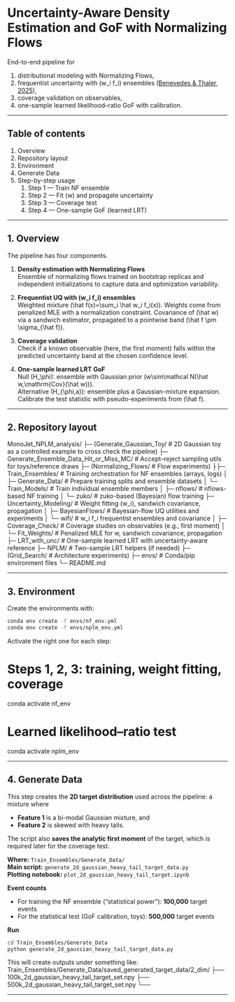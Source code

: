 # Uncertainty-Aware Density Estimation and GoF with Normalizing Flows

End-to-end pipeline for
1) distributional modeling with Normalizing Flows,
2) frequentist uncertainty with \(w_i f_i\) ensembles
   ([Benevedes & Thaler, 2025](https://arxiv.org/abs/2506.00113)),
3) coverage validation on observables,
4) one-sample learned likelihood–ratio GoF with calibration.

---

## Table of contents

1. Overview
2. Repository layout
3. Environment
4. Generate Data
5. Step-by-step usage
   1. Step 1 — Train NF ensemble
   2. Step 2 — Fit \(w\) and propagate uncertainty
   3. Step 3 — Coverage test
   4. Step 4 — One-sample GoF (learned LRT)

---

## 1. Overview

The pipeline has four components.

1. **Density estimation with Normalizing Flows**  
   Ensemble of normalizing flows trained on bootstrap replicas and independent initializations to capture data and optimization variability.

2. **Frequentist UQ with \(w_i f_i\) ensembles**  
   Weighted mixture \(\hat f(x)=\sum_i \hat w_i f_i(x)\). Weights come from penalized MLE with a normalization constraint. Covariance of \(\hat w\) via a sandwich estimator, propagated to a pointwise band \(\hat f \pm \sigma_{\hat f}\).

3. **Coverage validation**  
   Check if a known observable (here, the first moment) falls within the predicted uncertainty band at the chosen confidence level.

4. **One-sample learned LRT GoF**  
   Null \(H_\phi\): ensemble with Gaussian prior \(w\sim\mathcal N(\hat w,\mathrm{Cov}(\hat w))\).  
   Alternative \(H_{\phi,a}\): ensemble plus a Gaussian-mixture expansion.  
   Calibrate the test statistic with pseudo-experiments from \(\hat f\).

---

## 2. Repository layout
MonoJet_NPLM_analysis/
├─ (Generate_Gaussian_Toy/ # 2D Gaussian toy as a controlled example to cross check the pipeline)
├─ Generate_Ensemble_Data_Hit_or_Miss_MC/ # Accept–reject sampling utils for toys/reference draws
├─ (Normalizing_Flows/ # Flow experiments)
├├─ Train_Ensembles/ # Training orchestration for NF ensembles (arrays, logs)
│ ├─ Generate_Data/ # Prepare training splits and ensemble datasets
│ └─ Train_Models/ # Train individual ensemble members
│ ├─ nflows/ # nflows-based NF training
│ └─ zuko/ # zuko-based (Bayesian) flow training
├─ Uncertainty_Modeling/ # Weight fitting (w_i), sandwich covariance, propagation
│ ├─ BayesianFlows/ # Bayesian-flow UQ utilities and experiments
│ └─ wifi/ # w_i f_i frequentist ensembles and covariance
│ ├─ Coverage_Check/ # Coverage studies on observables (e.g., first moment)
│ └─ Fit_Weights/ # Penalized MLE for w, sandwich covariance, propagation
├─ LRT_with_unc/ # One-sample learned LRT with uncertainty-aware reference
├─ NPLM/ # Two-sample LRT helpers (if needed)
├─ (Grid_Search/ # Architecture experiments)
├─ envs/ # Conda/pip environment files
└─ README.md

---
## 3. Environment

Create the environments with:
```bash
conda env create -f envs/nf_env.yml
conda env create -f envs/nplm_env.yml
```
Activate the right one for each step:
# Steps 1, 2, 3: training, weight fitting, coverage
conda activate nf_env

# Learned likelihood–ratio test
conda activate nplm_env

---

## 4. Generate Data

This step creates the **2D target distribution** used across the pipeline: a mixture where
- **Feature 1** is a bi-modal Gaussian mixture, and  
- **Feature 2** is skewed with heavy tails.

The script also **saves the analytic first moment** of the target, which is required later for the coverage test.

**Where:** `Train_Ensembles/Generate_Data/`  
**Main script:** `generate_2d_gaussian_heavy_tail_target_data.py`  
**Plotting notebook:** `plot_2d_gaussian_heavy_tail_target.ipynb`

**Event counts**
- For training the NF ensemble (“statistical power”): **100,000** target events
- For the statistical test (GoF calibration, toys): **500,000** target events

**Run**
```bash
cd Train_Ensembles/Generate_Data
python generate_2d_gaussian_heavy_tail_target_data.py
```

This will create outputs under something like:
Train_Ensembles/Generate_Data/saved_generated_target_data/2_dim/
├── 100k_2d_gaussian_heavy_tail_target_set.npy
├── 500k_2d_gaussian_heavy_tail_target_set.npy
└── <file with analytic first moment used for coverage>

---